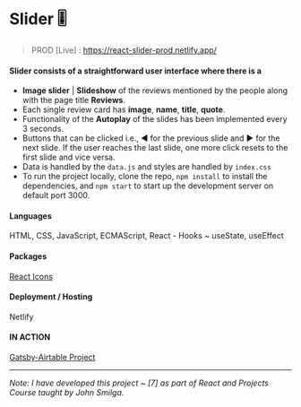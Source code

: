 # Slider 🎚️

> PROD [Live] : https://react-slider-prod.netlify.app/

#### Slider consists of a straightforward user interface where there is a

- **Image slider** | **Slideshow** of the reviews mentioned by the people along with the page title **Reviews**.
- Each single review card has **image**, **name**, **title**, **quote**.
- Functionality of the **Autoplay** of the slides has been implemented every 3 seconds.
- Buttons that can be clicked i.e., ◀️ for the previous slide and ▶️ for the next slide. If the user reaches the last slide, one more click resets to the first slide and vice versa.
- Data is handled by the `data.js` and styles are handled by `index.css`
- To run the project locally, clone the repo, `npm install` to install the dependencies, and `npm start` to start up the development server on default port 3000.

#### Languages
HTML, CSS, JavaScript, ECMAScript, React - Hooks ~ useState, useEffect

#### Packages
[React Icons](https://www.npmjs.com/package/react-icons)

#### Deployment / Hosting
Netlify

#### IN ACTION

[Gatsby-Airtable Project](https://gatsby-airtable-design-project.netlify.app/)

---

_Note: I have developed this project ~ [7] as part of React and Projects Course taught by John Smilga._

